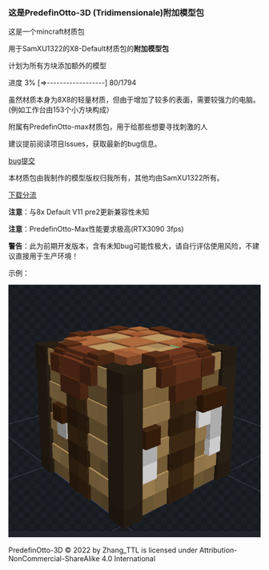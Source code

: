 ### 这是PredefinOtto-3D (Tridimensionale)附加模型包
这是一个mincraft材质包

用于SamXU1322的X8-Default材质包的**附加模型包**  

计划为所有方块添加额外的模型

进度  3%  [=>------------------] 80/1794

虽然材质本身为8X8的轻量材质，但由于增加了较多的表面，需要较强力的电脑。
(例如工作台由153个小方块构成）

附属有PredefinOtto-max材质包，用于给那些想要寻找刺激的人

建议提前阅读项目lssues，获取最新的bug信息。

[bug提交](https://github.com/Zhang-TTL/PredefinOtto-3D/issues/new)

本材质包由我制作的模型版权归我所有，其他均由SamXU1322所有。

[下载分流](http://zhang-ttl.ysepan.com/) 
 
**注意**：与8x Default V11 pre2更新兼容性未知

**注意**：PredefinOtto-Max性能要求极高(RTX3090 3fps)

**警告**：此为前期开发版本，含有未知bug可能性极大，请自行评估使用风险，不建议直接用于生产环境！

示例：

![photo 示例](https://github.com/Zhang-TTL/PredefinOtto-3D/blob/master/photo/屏幕截图(60).png)

PredefinOtto-3D © 2022 by Zhang_TTL is licensed under Attribution-NonCommercial-ShareAlike 4.0 International 
